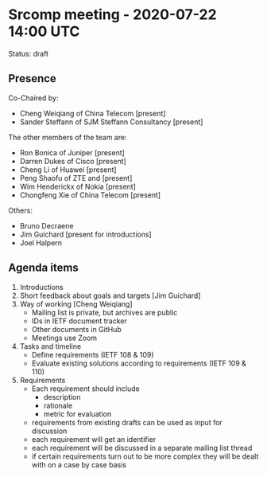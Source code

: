 Srcomp meeting - 2020-07-22 14:00 UTC
=====================================

Status: draft

Presence
--------

Co-Chaired by:
- Cheng Weiqiang of China Telecom [present]
- Sander Steffann of SJM Steffann Consultancy [present]

The other members of the team are:
- Ron Bonica of Juniper [present]
- Darren Dukes of Cisco [present]
- Cheng Li of Huawei [present]
- Peng Shaofu of ZTE and [present]
- Wim Henderickx of Nokia [present]
- Chongfeng Xie of China Telecom  [present]

Others:
- Bruno Decraene
- Jim Guichard [present for introductions]
- Joel Halpern

Agenda items
------------

1. Introductions
2. Short feedback about goals and targets [Jim Guichard]
3. Way of working [Cheng Weiqiang]
   - Mailing list is private, but archives are public
   - IDs in IETF document tracker
   - Other documents in GitHub
   - Meetings use Zoom
4. Tasks and timeline
   - Define requirements (IETF 108 & 109)
   - Evaluate existing solutions according to requirements (IETF 109 & 110)
5. Requirements
   - Each requirement should include
     - description
     - rationale
     - metric for evaluation
   - requirements from existing drafts can be used as input for discussion
   - each requirement will get an identifier 
   - each requirement will be discussed in a separate mailing list thread
   - if certain requirements turn out to be more complex they will be dealt
     with on a case by case basis
